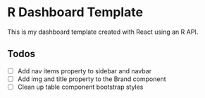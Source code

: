 # R Dashboard Template

This is my dashboard template created with React using an R API.

## Todos

- [ ] Add nav items property to sidebar and navbar
- [ ] Add img and title property to the Brand component
- [ ] Clean up table component bootstrap styles
